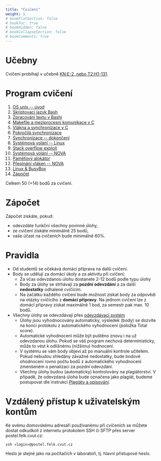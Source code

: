 ```yaml
---
title: "Cvičení"
weight: 1
# bookFlatSection: false
# bookToc: true
# bookHidden: false
# bookCollapseSection: false
# bookComments: true
---
```


# Učebny
Cvičení probíhají v učebně
[KN:E-2, nebo T2:H1-131](https://www.fel.cvut.cz/cz/education/rozvrhy-ng.B191/public/html/predmety/46/83/p4683606.html).

# Program cvičení
1. [OS unix -- úvod](lab1)
2. [Skriptovací jazyk Bash](lab2)
3. [Zpracování textu v Bashi](lab3)
4. [Makefile a meziprocesní komunikace v C](lab4)
5. [Vlákna a synchronizace v C](lab5)
6. [Pokročilá synchronizace](lab6)
7. [Synchronizace -- dokončení](lab7)
8. [Systémová volání -- Linux](lab8)
9. [Stack overflow exploit](lab9)
10. [Systémová volání -- NOVA](lab10)
11. [Paměťový alokátor](lab11)
12. [Přepínání vláken -- NOVA](lab12)
13. [Linux & BusyBox](lab13)
14. [Zápočet](lab14)

Celkem 50 (+14) bodů za cvičení.

# Zápočet
Zápočet získáte, pokud:
- odevzdáte funkční všechny povinné úlohy,
- ze cvičení získáte minimálně 25 bodů,
- vaše účast na cvičeních bude minimálně 60%.

# Pravidla
- Od studentů se očekává domácí příprava na další cvičení.
- Body se udělují za domácí úkoly a za aktivitu při cvičení:
    - Za včas odevzdanou úlohu dostanete 2-12 bodů podle typu úlohy
    - Body za úlohy se strhávají za **pozdní odevzdání** a za další
      **nedostatky** odhalené cvičícím.
    - Na začátku každého cvičení bude možnost získat body za odpovědi na otázky
      cvičícího z **domácí přípravy**. Na jednom cvičení lze z domácí přípravy
      získat maximálně 1 bod, za semestr pak max. 10 bodů.
- Všechny úlohy se odevzdávají přes [odevzdávací systém][hw-upload]
    - Úlohy jsou vyhodnocovány automaticky, výsledek (body) se dozvíte na konci
      protokolu z automatického vyhodnocení (položka Total score).
    - Automatické vyhodnocení může být puštěno znovu i na už odevzdanou úlohu.
      Pokud se váš program nechová deterministicky, může to vést k odlišnému
      (nižšímu) hodnocení.
    - V systému se vám body objeví až po manuální kontrole učitelem. Pokud
      nebudou shledány závažné nedostatky, bude bodové ohodnocení rovno počtu
      bodů z automatického vyhodnocení zmenšeném o penalizaci za pozdní
      odevzdání.
    - Všechny úlohy budou (automaticky) kontrolovány na plagiátorství. V
      případě, že odevzdaná úloha bude označena jako plagiát, budeme postupovat
      dle instrukcí [Plagiáty a opisování][plagiat].

[hw-upload]: https://cw.felk.cvut.cz/brute/student/course/B4B35OSY
[plagiat]: https://cw.fel.cvut.cz/wiki/help/common/plagiaty_opisovani

# Vzdálený přístup k uživatelským kontům
Ke svému domovskému adresáři používanému při cvičeních se můžete dostat
odkudkoli z internetu protokolem SSH či SFTP přes server postel.felk.cvut.cz:

    ssh «login»@postel.felk.cvut.cz

Heslo je stejné jako na počítačích v laboratoři, tj. hlavní přístupové heslo.
